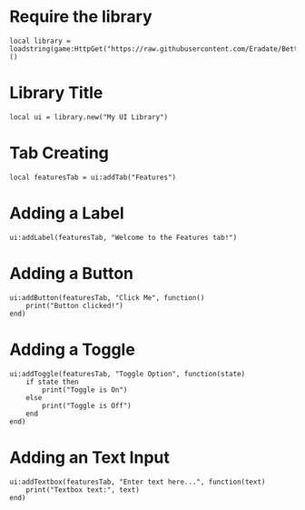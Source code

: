 # Require the library
```
local library = loadstring(game:HttpGet("https://raw.githubusercontent.com/Eradate/BetterLib/main/mainfile"))()
```
# Library Title
```
local ui = library.new("My UI Library")
```
# Tab Creating
```
local featuresTab = ui:addTab("Features")
```
# Adding a Label
```
ui:addLabel(featuresTab, "Welcome to the Features tab!")
```
# Adding a Button
```
ui:addButton(featuresTab, "Click Me", function()
    print("Button clicked!")
end)
```
# Adding a Toggle
```
ui:addToggle(featuresTab, "Toggle Option", function(state)
    if state then
        print("Toggle is On")
    else
        print("Toggle is Off")
    end
end)
```
# Adding an Text Input
```
ui:addTextbox(featuresTab, "Enter text here...", function(text)
    print("Textbox text:", text)
end)
```
